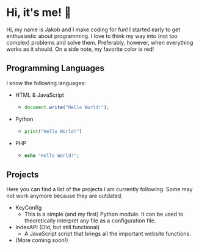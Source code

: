 # Hi, it's me! 👋
Hi, my name is Jakob and I make coding for fun!
I started early to get enthusiastic about programming. I love to think my way into (not too complex) problems and solve them.
Preferably, however, when everything works as it should.
On a side note, my favorite color is red!

## Programming Languages
I know the following languages:
+ HTML & JavaScript
  + ```javascript
    document.write("Hello World!");
    ```
+ Python
  + ```python
    print("Hello World!")
    ```
+ PHP
  + ```php
    echo "Hello World!";
    ```

## Projects
Here you can find a list of the projects I am currently following. Some may not work anymore because they are outdated.
+ KeyConfig
  + This is a simple (and my first) Python module. It can be used to theoretically interpret any file as a configuration file.
+ IndexAPI (Old, but still functional)
  + A JavaScript script that brings all the important website functions.
+ (More coming soon!)
